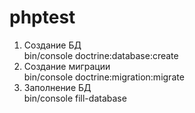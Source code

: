 # phptest
1. Создание БД<br/>
bin/console doctrine:database:create <br/>
2. Создание миграции<br/>
bin/console doctrine:migration:migrate<br/>
3. Заполнение БД<br/>
bin/console fill-database<br/>
